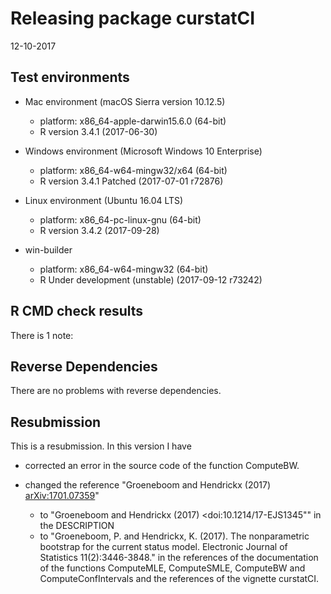 # Releasing package curstatCI
12-10-2017

## Test environments 

* Mac environment  (macOS Sierra version 10.12.5)
    * platform: x86_64-apple-darwin15.6.0 (64-bit)
    * R version 3.4.1  (2017-06-30) 


* Windows environment  (Microsoft Windows 10 Enterprise)
    * platform: x86_64-w64-mingw32/x64 (64-bit) 
    * R version 3.4.1 Patched (2017-07-01 r72876)


* Linux environment (Ubuntu 16.04 LTS)
    * platform: x86_64-pc-linux-gnu (64-bit) 
    * R version 3.4.2 (2017-09-28) 

    
* win-builder
    * platform: x86_64-w64-mingw32 (64-bit)
    * R Under development (unstable) (2017-09-12 r73242)

## R CMD check results    

There is 1 note:


## Reverse Dependencies
There are no problems with reverse dependencies.


## Resubmission
This is a resubmission. In this version I have 

* corrected an error in the source code of the function ComputeBW.

* changed the reference "Groeneboom and Hendrickx (2017) <arXiv:1701.07359>" 
    * to "Groeneboom and Hendrickx (2017) <doi:10.1214/17-EJS1345"" in the DESCRIPTION 
    * to "Groeneboom, P. and Hendrickx, K. (2017). The nonparametric bootstrap for the current status model. Electronic Journal of Statistics 11(2):3446-3848." in the references of the documentation of the functions ComputeMLE, ComputeSMLE, ComputeBW and ComputeConfIntervals and the references of the vignette curstatCI. 
